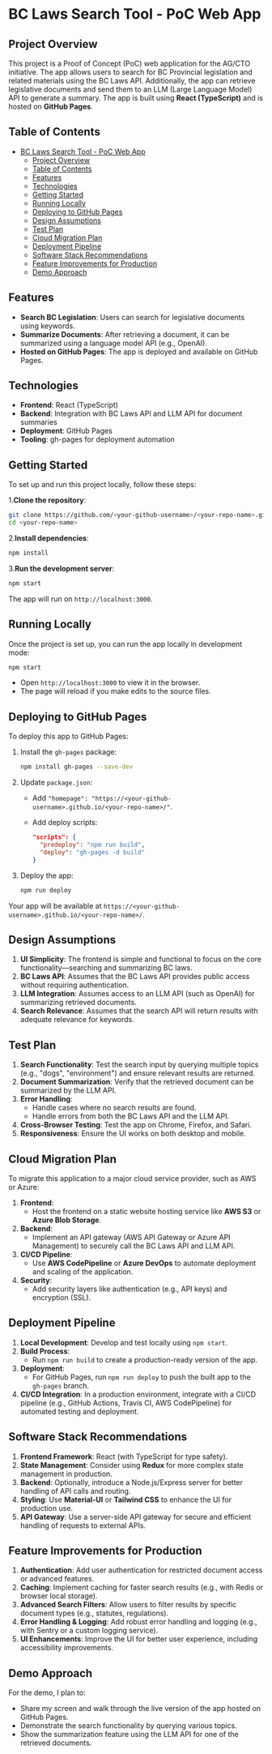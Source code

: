 # BC Laws Search Tool - PoC Web App

## Project Overview

This project is a Proof of Concept (PoC) web application for the AG/CTO initiative. The app allows users to search for BC Provincial legislation and related materials using the BC Laws API. Additionally, the app can retrieve legislative documents and send them to an LLM (Large Language Model) API to generate a summary. The app is built using **React (TypeScript)** and is hosted on **GitHub Pages**.

## Table of Contents

- [BC Laws Search Tool - PoC Web App](#bc-laws-search-tool---poc-web-app)
  - [Project Overview](#project-overview)
  - [Table of Contents](#table-of-contents)
  - [Features](#features)
  - [Technologies](#technologies)
  - [Getting Started](#getting-started)
  - [Running Locally](#running-locally)
  - [Deploying to GitHub Pages](#deploying-to-github-pages)
  - [Design Assumptions](#design-assumptions)
  - [Test Plan](#test-plan)
  - [Cloud Migration Plan](#cloud-migration-plan)
  - [Deployment Pipeline](#deployment-pipeline)
  - [Software Stack Recommendations](#software-stack-recommendations)
  - [Feature Improvements for Production](#feature-improvements-for-production)
  - [Demo Approach](#demo-approach)

## Features

- **Search BC Legislation**: Users can search for legislative documents using keywords.
- **Summarize Documents**: After retrieving a document, it can be summarized using a language model API (e.g., OpenAI).
- **Hosted on GitHub Pages**: The app is deployed and available on GitHub Pages.

## Technologies

- **Frontend**: React (TypeScript)
- **Backend**: Integration with BC Laws API and LLM API for document summaries
- **Deployment**: GitHub Pages
- **Tooling**: gh-pages for deployment automation

## Getting Started

To set up and run this project locally, follow these steps:

1.**Clone the repository**:

   ```bash
   git clone https://github.com/<your-github-username>/<your-repo-name>.git
   cd <your-repo-name>
   ```

2.**Install dependencies**:

   ```bash
   npm install
   ```

3.**Run the development server**:

   ```bash
   npm start
   ```

   The app will run on `http://localhost:3000`.

## Running Locally

Once the project is set up, you can run the app locally in development mode:

```bash
npm start
```

- Open `http://localhost:3000` to view it in the browser.
- The page will reload if you make edits to the source files.

## Deploying to GitHub Pages

To deploy this app to GitHub Pages:

1. Install the `gh-pages` package:

   ```bash
   npm install gh-pages --save-dev
   ```

2. Update `package.json`:
   - Add `"homepage": "https://<your-github-username>.github.io/<your-repo-name>/"`.
   - Add deploy scripts:

     ```json
     "scripts": {
       "predeploy": "npm run build",
       "deploy": "gh-pages -d build"
     }
     ```

3. Deploy the app:

   ```bash
   npm run deploy
   ```

Your app will be available at `https://<your-github-username>.github.io/<your-repo-name>/`.

## Design Assumptions

1. **UI Simplicity**: The frontend is simple and functional to focus on the core functionality—searching and summarizing BC laws.
2. **BC Laws API**: Assumes that the BC Laws API provides public access without requiring authentication.
3. **LLM Integration**: Assumes access to an LLM API (such as OpenAI) for summarizing retrieved documents.
4. **Search Relevance**: Assumes that the search API will return results with adequate relevance for keywords.

## Test Plan

1. **Search Functionality**: Test the search input by querying multiple topics (e.g., "dogs", "environment") and ensure relevant results are returned.
2. **Document Summarization**: Verify that the retrieved document can be summarized by the LLM API.
3. **Error Handling**:
   - Handle cases where no search results are found.
   - Handle errors from both the BC Laws API and the LLM API.
4. **Cross-Browser Testing**: Test the app on Chrome, Firefox, and Safari.
5. **Responsiveness**: Ensure the UI works on both desktop and mobile.

## Cloud Migration Plan

To migrate this application to a major cloud service provider, such as AWS or Azure:

1. **Frontend**:
   - Host the frontend on a static website hosting service like **AWS S3** or **Azure Blob Storage**.
2. **Backend**:
   - Implement an API gateway (AWS API Gateway or Azure API Management) to securely call the BC Laws API and LLM API.
3. **CI/CD Pipeline**:
   - Use **AWS CodePipeline** or **Azure DevOps** to automate deployment and scaling of the application.
4. **Security**:
   - Add security layers like authentication (e.g., API keys) and encryption (SSL).

## Deployment Pipeline

1. **Local Development**: Develop and test locally using `npm start`.
2. **Build Process**:
   - Run `npm run build` to create a production-ready version of the app.
3. **Deployment**:
   - For GitHub Pages, run `npm run deploy` to push the built app to the `gh-pages` branch.
4. **CI/CD Integration**: In a production environment, integrate with a CI/CD pipeline (e.g., GitHub Actions, Travis CI, AWS CodePipeline) for automated testing and deployment.

## Software Stack Recommendations

1. **Frontend Framework**: React (with TypeScript for type safety).
2. **State Management**: Consider using **Redux** for more complex state management in production.
3. **Backend**: Optionally, introduce a Node.js/Express server for better handling of API calls and routing.
4. **Styling**: Use **Material-UI** or **Tailwind CSS** to enhance the UI for production use.
5. **API Gateway**: Use a server-side API gateway for secure and efficient handling of requests to external APIs.

## Feature Improvements for Production

1. **Authentication**: Add user authentication for restricted document access or advanced features.
2. **Caching**: Implement caching for faster search results (e.g., with Redis or browser local storage).
3. **Advanced Search Filters**: Allow users to filter results by specific document types (e.g., statutes, regulations).
4. **Error Handling & Logging**: Add robust error handling and logging (e.g., with Sentry or a custom logging service).
5. **UI Enhancements**: Improve the UI for better user experience, including accessibility improvements.

## Demo Approach

For the demo, I plan to:

- Share my screen and walk through the live version of the app hosted on GitHub Pages.
- Demonstrate the search functionality by querying various topics.
- Show the summarization feature using the LLM API for one of the retrieved documents.
